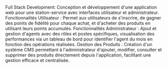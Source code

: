Full Stack Development: Conception et développement d'une application web pour une station-service avec interfaces utilisateur et administrateur.
Fonctionnalités Utilisateur : Permet aux utilisateurs de s'inscrire, de gagner des points de fidélité pour chaque achat, et d'acheter des produits en utilisant leurs points accumulés.
Fonctionnalités Administrateur : Ajout et gestion d'agents avec des rôles et postes spécifiques, visualisation des performances via un tableau de bord pour identifier l'agent du mois en fonction des opérations réalisées.
Gestion des Produits : Création d'un système CMS permettant à l'administrateur d'ajouter, modifier, consulter et supprimer des produits directement depuis l'application, facilitant une gestion efficace et centralisée.

